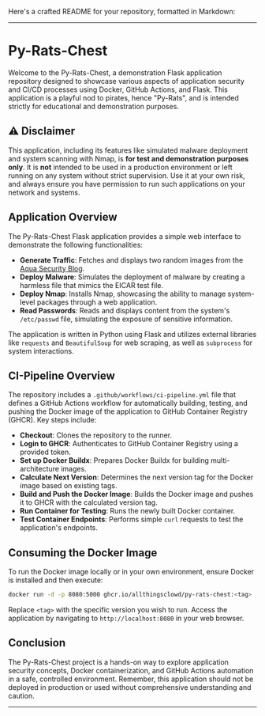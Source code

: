 Here's a crafted README for your repository, formatted in Markdown:

---

# Py-Rats-Chest

Welcome to the Py-Rats-Chest, a demonstration Flask application repository designed to showcase various aspects of application security and CI/CD processes using Docker, GitHub Actions, and Flask. This application is a playful nod to pirates, hence "Py-Rats", and is intended strictly for educational and demonstration purposes.

## ⚠️ Disclaimer

This application, including its features like simulated malware deployment and system scanning with Nmap, is **for test and demonstration purposes only**. It is **not** intended to be used in a production environment or left running on any system without strict supervision. Use it at your own risk, and always ensure you have permission to run such applications on your network and systems.

## Application Overview

The Py-Rats-Chest Flask application provides a simple web interface to demonstrate the following functionalities:

- **Generate Traffic**: Fetches and displays two random images from the [Aqua Security Blog](https://blog.aquasec.com).
- **Deploy Malware**: Simulates the deployment of malware by creating a harmless file that mimics the EICAR test file.
- **Deploy Nmap**: Installs Nmap, showcasing the ability to manage system-level packages through a web application.
- **Read Passwords**: Reads and displays content from the system's `/etc/passwd` file, simulating the exposure of sensitive information.

The application is written in Python using Flask and utilizes external libraries like `requests` and `BeautifulSoup` for web scraping, as well as `subprocess` for system interactions.

## CI-Pipeline Overview

The repository includes a `.github/workflows/ci-pipeline.yml` file that defines a GitHub Actions workflow for automatically building, testing, and pushing the Docker image of the application to GitHub Container Registry (GHCR). Key steps include:

- **Checkout**: Clones the repository to the runner.
- **Login to GHCR**: Authenticates to GitHub Container Registry using a provided token.
- **Set up Docker Buildx**: Prepares Docker Buildx for building multi-architecture images.
- **Calculate Next Version**: Determines the next version tag for the Docker image based on existing tags.
- **Build and Push the Docker Image**: Builds the Docker image and pushes it to GHCR with the calculated version tag.
- **Run Container for Testing**: Runs the newly built Docker container.
- **Test Container Endpoints**: Performs simple `curl` requests to test the application's endpoints.

## Consuming the Docker Image

To run the Docker image locally or in your own environment, ensure Docker is installed and then execute:

```bash
docker run -d -p 8080:5000 ghcr.io/allthingsclowd/py-rats-chest:<tag>
```

Replace `<tag>` with the specific version you wish to run. Access the application by navigating to `http://localhost:8080` in your web browser.

## Conclusion

The Py-Rats-Chest project is a hands-on way to explore application security concepts, Docker containerization, and GitHub Actions automation in a safe, controlled environment. Remember, this application should not be deployed in production or used without comprehensive understanding and caution.

---
